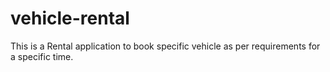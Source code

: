 # vehicle-rental
This is a Rental application to book specific vehicle as per requirements for a specific time.
